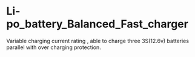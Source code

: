 # Li-po_battery_Balanced_Fast_charger
Variable charging current rating , able to charge three 3S(12.6v) batteries parallel with over charging protection. 
